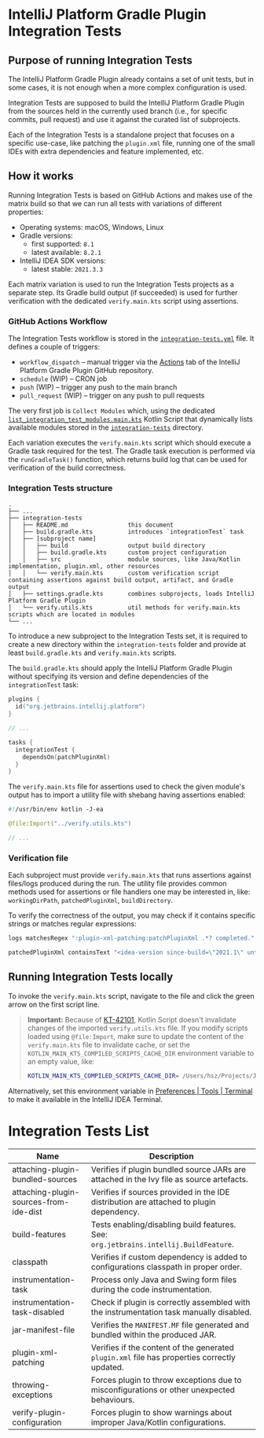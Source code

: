 # IntelliJ Platform Gradle Plugin Integration Tests

## Purpose of running Integration Tests

The IntelliJ Platform Gradle Plugin already contains a set of unit tests, but in some cases, it is not enough when a more complex configuration is used.

Integration Tests are supposed to build the IntelliJ Platform Gradle Plugin from the sources held in the currently used branch (i.e., for specific commits, pull request) and use it against the curated list of subprojects.

Each of the Integration Tests is a standalone project that focuses on a specific use-case, like patching the `plugin.xml` file, running one of the small IDEs with extra dependencies and feature implemented, etc.

## How it works

Running Integration Tests is based on GitHub Actions and makes use of the matrix build so that we can run all tests with variations of different properties:
- Operating systems: macOS, Windows, Linux
- Gradle versions:
  - first supported: `8.1`
  - latest available: `8.2.1`
- IntelliJ IDEA SDK versions:
  - latest stable: `2021.3.3`

Each matrix variation is used to run the Integration Tests projects as a separate step. Its Gradle build output (if succeeded) is used for further verification with the dedicated `verify.main.kts` script using assertions.

### GitHub Actions Workflow

The Integration Tests workflow is stored in the [`integration-tests.yml`](../.github/workflows/integration-tests.yml) file.
It defines a couple of triggers:
- `workflow_dispatch` – manual trigger via the [Actions](https://github.com/JetBrains/gradle-intellij-plugin/actions) tab of the IntelliJ Platform Gradle Plugin GitHub repository.
- `schedule` (WIP) – CRON job
- `push` (WIP) – trigger any push to the main branch
- `pull_request` (WIP) – trigger on any push to pull requests

The very first job is `Collect Modules` which, using the dedicated [`list_integration_test_modules.main.kts`](../.github/scripts/list_integration_test_modules.main.kts) Kotlin Script that dynamically lists available modules stored in the [`integration-tests`](../integration-tests) directory.

Each variation executes the `verify.main.kts` script which should execute a Gradle task required for the test.
The Gradle task execution is performed via the `runGradleTask()` function, which returns build log that can be used for verification of the build correctness.

### Integration Tests structure

```
.
├── ...
├── integration-tests
│   ├── README.md                 this document
│   ├── build.gradle.kts          introduces `integrationTest` task
│   ├── [subproject name]
│   │   ├── build                 output build directory
│   │   ├── build.gradle.kts      custom project configuration
│   │   ├── src                   module sources, like Java/Kotlin implementation, plugin.xml, other resources
│   │   └── verify.main.kts       custom verification script containing assertions against build output, artifact, and Gradle output
│   ├── settings.gradle.kts       combines subprojects, loads IntelliJ Platform Gradle Plugin
│   └── verify.utils.kts          util methods for verify.main.kts scripts which are located in modules
└── ...
```

To introduce a new subproject to the Integration Tests set, it is required to create a new directory within the `integration-tests` folder and provide at least `build.gradle.kts` and `verify.main.kts` scripts.

The `build.gradle.kts` should apply the IntelliJ Platform Gradle Plugin without specifying its version and define dependencies of the `integrationTest` task:

```kotlin
plugins {
  id("org.jetbrains.intellij.platform")
}

// ...

tasks {
  integrationTest {
    dependsOn(patchPluginXml)
  }
}
```

The `verify.main.kts` file for assertions used to check the given module's output has to import a utility file with shebang having assertions enabled:

```kotlin
#!/usr/bin/env kotlin -J-ea

@file:Import("../verify.utils.kts")

// ...
```

### Verification file

Each subproject must provide `verify.main.kts` that runs assertions against files/logs produced during the run.
The utility file provides common methods used for assertions or file handlers one may be interested in, like: `workingDirPath`, `patchedPluginXml`, `buildDirectory`.

To verify the correctness of the output, you may check if it contains specific strings or matches regular expressions:

```kotlin
logs matchesRegex ":plugin-xml-patching:patchPluginXml .*? completed."

patchedPluginXml containsText "<idea-version since-build=\"2021.1\" until-build=\"2021.3.*\" />"
```

## Running Integration Tests locally

To invoke the `verify.main.kts` script, navigate to the file and click the green arrow on the first script line.

> **Important:** Because of [KT-42101](https://youtrack.jetbrains.com/issue/KT-42101), Kotlin Script doesn't invalidate changes of the imported `verify.utils.kts` file.
> If you modify scripts loaded using `@file:Import`, make sure to update the content of the `verify.main.kts` file to invalidate cache, or set the `KOTLIN_MAIN_KTS_COMPILED_SCRIPTS_CACHE_DIR` environment variable to an empty value, like:
> ```Bash
> KOTLIN_MAIN_KTS_COMPILED_SCRIPTS_CACHE_DIR= /Users/hsz/Projects/JetBrains/gradle-intellij-plugin/integration-tests/instrumentation-task/verify.main.kts
> ```

Alternatively, set this environment variable in [Preferences | Tools | Terminal](jetbrains://idea/settings?name=Tools--Terminal) to make it available in the IntelliJ IDEA Terminal.

# Integration Tests List

| Name                                   | Description                                                                                  |
|----------------------------------------|----------------------------------------------------------------------------------------------|
| attaching-plugin-bundled-sources       | Verifies if plugin bundled source JARs are attached in the Ivy file as source artefacts.     |
| attaching-plugin-sources-from-ide-dist | Verifies if sources provided in the IDE distribution are attached to plugin dependency.      |
| build-features                         | Tests enabling/disabling build features. See: `org.jetbrains.intellij.BuildFeature`.         |
| classpath                              | Verifies if custom dependency is added to configurations classpath in proper order.          |
| instrumentation-task                   | Process only Java and Swing form files during the code instrumentation.                      |
| instrumentation-task-disabled          | Check if plugin is correctly assembled with the instrumentation task manually disabled.      |
| jar-manifest-file                      | Verifies the `MANIFEST.MF` file generated and bundled within the produced JAR.               |
| plugin-xml-patching                    | Verifies if the content of the generated `plugin.xml` file has properties correctly updated. |
| throwing-exceptions                    | Forces plugin to throw exceptions due to misconfigurations or other unexpected behaviours.   |
| verify-plugin-configuration            | Forces plugin to show warnings about improper Java/Kotlin configurations.                    |
